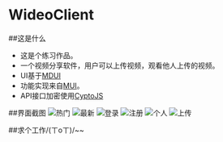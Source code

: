 # WideoClient
##这是什么
* 这是个练习作品。
* 一个视频分享软件，用户可以上传视频，观看他人上传的视频。
* UI基于[MDUI](http://mdui.org/)
* 功能实现来自[MUI](http://www.dcloud.io/mui.html)。
* API接口加密使用[CyptoJS](https://github.com/brix/crypto-js)

##界面截图
![热门](assets/1.jpg)
![最新](assets/2.jpg)
![登录](assets/3.png)
![注册](assets/4.png)
![个人](assets/5.png)
![上传](assets/6.jpg)

##求个工作/(ㄒoㄒ)/~~
